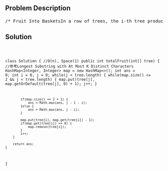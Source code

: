 <!--
<style>
  body { font-family: Arial, sans-serif; }
  .container { max-width: 700px; margin: 0 auto; padding: 10px; }
  .comment-block { background-color: #f9f9f9; padding: 10px; border-left: 5px solid #ccc; overflow-wrap: break-word; white-space: pre-wrap; }
  .code-block { background-color: #f4f4f4; padding: 10px; border: 1px solid #ddd; overflow-wrap: break-word; white-space: pre-wrap; }
</style>
-->

<div class='container'>
<h2>Problem Description</h2>
<div class='comment-block'>
<pre>
/* Fruit Into BasketsIn a row of trees, the i-th tree produces fruit with type tree[i].You start at any tree of your choice, then repeatedly perform the followingsteps:Add one piece of fruit from this tree to your baskets.  If you cannot,stop.Move to the next tree to the right of the current tree.  If there is notree to the right, stop.Note that you do not have any choice after the initial choice of startingtree: you must perform step 1,then step 2, then back to step 1, then step 2, and so on until you stop.You have two baskets, and each basket can carry any quantity of fruit, butyou want each basket to only carry one type of fruit each.What is the total amount of fruit you can collect with this procedure.Example 1:Input: [1,2,1]Output: 3Explanation: We can collect [1,2,1].Example 2:Input: [0,1,2,2]Output: 3Explanation: We can collect [1,2,2].If we started at the first tree, we would only collect [0, 1].Example 3:Input: [1,2,3,2,2]Output: 4Explanation: We can collect [2,3,2,2].If we started at the first tree, we would only collect [1, 2].Example 4:Input: [3,3,3,1,2,1,1,2,3,3,4]Output: 5Explanation: We can collect [1,2,1,1,2].If we started at the first tree or the eighth tree, we would only collect 4fruits.Note:1 <= tree.length <= 400000 <= tree[i] < tree.length*//* 问题分析： we want the longest subarray with at most two different "types"先看看题目，要注意的几点，第一，tree[i] 表示水果的类型，不是水果的个数哦。第二，两个篮子，只能获取两种水果，第三，求收集水果的总量，感觉可以简单理解为采摘树的棵树。现在就可以理解为，就是，获取 tree[]其中的一个最长子序列，而且这个子序列，只有两种水果。解题思路：（1）使用双指针法或者是滑动窗口法，遍历整个 tree[] ，找到一个小区间内只有两个水果，而且，这个区间的长度是所有子区间最长的，即可。（2）可以使用 cnt = {} 来保存一个区间的元素统计数，用i表示这个滑动窗口的左端，j表示换的窗口的右端，j随着遍历tree[] 一直向右端走。（3）每次遍历一个元素，就要更新 cnt = {} 并判断长度是否超过了2，如果超过了，此时就开始处理左端点i，i开始向右移动，同时更新 cnt ={} ，直到 cnt = {} 的长度小于等于2，并更新保留一次最优的结果。依次类推，直到结束。---------------------作者：GorillaNotes来源：CSDN原文：https://blog.csdn.net/XX_123_1_RJ/article/details/82828570版权声明：本文为博主原创文章，转载请附上博文链接！*/</pre>
</div>

<h2>Solution</h2>
<div class='code-block'>
<pre><code class='language-java'>


class Solution { //O(n), Space(1)
    public int totalFruit(int[] tree) { //参考Longest Substring with At Most K Distinct Characters
        HashMap<Integer, Integer> map = new HashMap<>();
        int ans = 0;
        int i = 0, j = 0;
        while(j < tree.length) {
            while(map.size() <= 2 && j < tree.length) {
                map.put(tree[j], map.getOrDefault(tree[j], 0) + 1);
                j++;
            }
            
            if(map.size() == 2 + 1) {
                ans = Math.max(ans, j - 1 - i);
            }else {
                ans = Math.max(ans, j - i);
            }
            
            map.put(tree[i], map.get(tree[i]) - 1);
            if(map.get(tree[i]) == 0) {
                map.remove(tree[i]);
            }
            i++;
        }
        
        return ans;
    }
}</code></pre>
</div>
</div>
